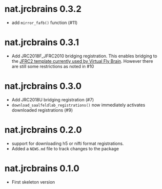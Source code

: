 # nat.jrcbrains 0.3.2

* add `mirror_fafb()` function (#11)

# nat.jrcbrains 0.3.1

* Add JRC2018F_JFRC2010 bridging registration. This enables bridging to the
  [JFRC2 template currently used by Virtual Fly Brain](https://github.com/VirtualFlyBrain/DrosAdultBRAINdomains). 
  However there are still some restrictions as noted in #10

# nat.jrcbrains 0.3.0

* Add JRC2018U bridging registration (#7)
* `download_saalfeldlab_registrations()`  now immediately activates downloaded
  registrations (#9)

# nat.jrcbrains 0.2.0

* support for downloading h5 or nifti format registrations.
* Added a `NEWS.md` file to track changes to the package

# nat.jrcbrains 0.1.0

* First skeleton version
